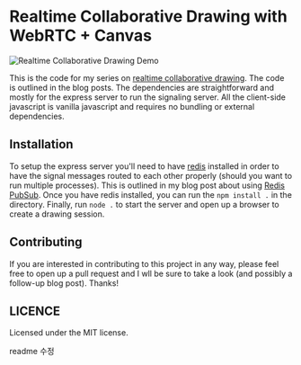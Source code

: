 # Realtime Collaborative Drawing with WebRTC + Canvas

![Realtime Collaborative Drawing Demo](https://nyxtom.dev/assets/v0m78s45eb4xuyubkm2m.gif)

This is the code for my series on [realtime collaborative drawing](https://nyxtom.dev/2020/09/05/collaborative-drawing-webrtc-canvas/). The code is outlined in the blog posts. The dependencies are straightforward and mostly for the express server to run the signaling server. All the client-side javascript is vanilla javascript and requires no bundling or external dependencies.

## Installation

To setup the express server you'll need to have [redis](https://redis.io/) installed in order to have the signal messages routed to each other properly (should you want to run multiple processes). This is outlined in my blog post about using [Redis PubSub](https://nyxtom.dev/2020/09/15/redis-pubsub-drawing/). Once you have redis installed, you can run the `npm install .` in the directory. Finally, run `node .` to start the server and open up a browser to create a drawing session.

## Contributing

If you are interested in contributing to this project in any way, please feel free to open up a pull request and I wll be sure to take a look (and possibly a follow-up blog post). Thanks!

## LICENCE

Licensed under the MIT license.


readme 수정